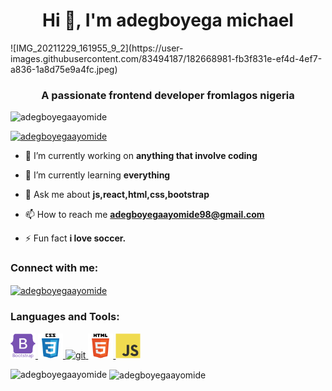 

<h1 align="center">Hi 👋, I'm adegboyega michael</h1>
![IMG_20211229_161955_9_2](https://user-images.githubusercontent.com/83494187/182668981-fb3f831e-ef4d-4ef7-a836-1a8d75e9a4fc.jpeg)


<h3 align="center">A passionate frontend developer fromlagos nigeria</h3>

<p align="left"> <img src="https://komarev.com/ghpvc/?username=adegboyegaayomide&label=Profile%20views&color=0e75b6&style=flat" alt="adegboyegaayomide" /> </p>

<p align="left"> <a href="https://github.com/ryo-ma/github-profile-trophy"><img src="https://github-profile-trophy.vercel.app/?username=adegboyegaayomide" alt="adegboyegaayomide" /></a> </p>

- 🔭 I’m currently working on **anything that involve coding**

- 🌱 I’m currently learning **everything**

- 💬 Ask me about **js,react,html,css,bootstrap**

- 📫 How to reach me **adegboyegaayomide98@gmail.com**

- ⚡ Fun fact **i love soccer.**

<h3 align="left">Connect with me:</h3>
<p align="left">
<a href="https://dev.to/adegboyegaayomide" target="blank"><img align="center" src="https://raw.githubusercontent.com/rahuldkjain/github-profile-readme-generator/master/src/images/icons/Social/devto.svg" alt="adegboyegaayomide" height="30" width="40" /></a>
</p>

<h3 align="left">Languages and Tools:</h3>
<p align="left"> <a href="https://getbootstrap.com" target="_blank" rel="noreferrer"> <img src="https://raw.githubusercontent.com/devicons/devicon/master/icons/bootstrap/bootstrap-plain-wordmark.svg" alt="bootstrap" width="40" height="40"/> </a> <a href="https://www.w3schools.com/css/" target="_blank" rel="noreferrer"> <img src="https://raw.githubusercontent.com/devicons/devicon/master/icons/css3/css3-original-wordmark.svg" alt="css3" width="40" height="40"/> </a> <a href="https://git-scm.com/" target="_blank" rel="noreferrer"> <img src="https://www.vectorlogo.zone/logos/git-scm/git-scm-icon.svg" alt="git" width="40" height="40"/> </a> <a href="https://www.w3.org/html/" target="_blank" rel="noreferrer"> <img src="https://raw.githubusercontent.com/devicons/devicon/master/icons/html5/html5-original-wordmark.svg" alt="html5" width="40" height="40"/> </a> <a href="https://developer.mozilla.org/en-US/docs/Web/JavaScript" target="_blank" rel="noreferrer"> <img src="https://raw.githubusercontent.com/devicons/devicon/master/icons/javascript/javascript-original.svg" alt="javascript" width="40" height="40"/> </a> </p>

<p><img align="left" src="https://github-readme-stats.vercel.app/api/top-langs?username=adegboyegaayomide&show_icons=true&locale=en&layout=compact" alt="adegboyegaayomide" /></p>

<p>&nbsp;<img align="center" src="https://github-readme-stats.vercel.app/api?username=adegboyegaayomide&show_icons=true&locale=en" alt="adegboyegaayomide" /></p>
